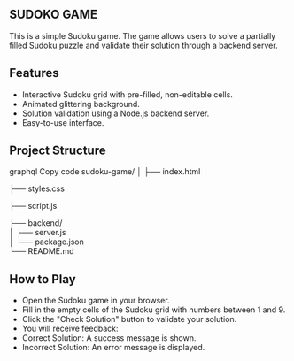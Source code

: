## SUDOKO GAME 
This is a simple Sudoku game. 
The game allows users to solve a partially filled Sudoku puzzle and validate their solution through a backend server.


## Features
- Interactive Sudoku grid with pre-filled, non-editable cells.
- Animated glittering background.
- Solution validation using a Node.js backend server.
- Easy-to-use interface.


## Project Structure
graphql
Copy code
sudoku-game/
│
├── index.html

├── styles.css 

├── script.js

├── backend/          
│   ├── server.js     
│   └── package.json  
└── README.md 

## How to Play
- Open the Sudoku game in your browser.
- Fill in the empty cells of the Sudoku grid with numbers between 1 and 9.
- Click the "Check Solution" button to validate your solution.
- You will receive feedback:
- Correct Solution: A success message is shown.
- Incorrect Solution: An error message is displayed.
